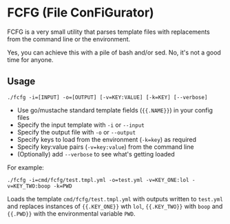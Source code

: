 # FCFG (File ConFiGurator)

FCFG is a very small utility that parses template files with replacements from the command line or the environment.

Yes, you can achieve this with a pile of bash and/or sed. No, it's not a good time for anyone.

## Usage

`./fcfg -i=[INPUT] -o=[OUTPUT] [-v=KEY:VALUE] [-k=KEY] [--verbose]`

- Use go/mustache standard template fields (`{{.NAME}}`) in your config files
- Specify the input template with `-i` or `--input`
- Specify the output file with `-o` or `--output`
- Specify keys to load from the environment (`-k=key`) as required
- Specify key:value pairs (`-v=key:value`) from the command line
- (Optionally) add `--verbose` to see what's getting loaded

For example:  

`./fcfg -i=cmd/fcfg/test.tmpl.yml -o=test.yml -v=KEY_ONE:lol -v=KEY_TWO:boop -k=PWD`

Loads the template `cmd/fcfg/test.tmpl.yml` with outputs written to `test.yml` and replaces instances of `{{.KEY_ONE}}` wth `lol`, `{{.KEY_TWO}}` with `boop` and `{{.PWD}}` with the environmental variable `PWD`.

